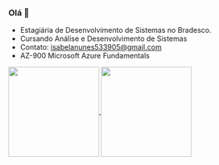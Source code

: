 ### Olá 👋

- Estagiária de Desenvolvimento de Sistemas no Bradesco.
- Cursando Análise e Desenvolvimento de Sistemas
- Contato: isabelanunes533905@gmail.com
- AZ-900 Microsoft Azure Fundamentals


<a href="https://github.com/IsabelaNz/github-readme-stats">
  <img height=180 align="center" src="https://github-readme-stats.vercel.app/api?username=IsabelaNz&theme=dark&show_icons=true&include_all_commits=true" />
</a>

<a href="https://github.com/IsabelaNz/github-readme-stats">
  <img height=180 align="center" src="https://github-readme-stats.vercel.app/api/top-langs/?username=IsabelaNz&layout=compact&theme=dark" />
</a>
